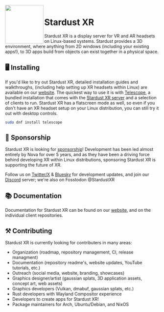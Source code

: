 <img align="left" style="vertical-align: middle" width="125" height="125" src="https://github.com/StardustXR/website/blob/main/static/img/icon.png">

# Stardust XR

Stardust XR is a display server for VR and AR headsets on Linux-based systems. Stardust provides a 3D environment, where anything from 2D windows (including your existing apps!), to
3D apps build from objects can exist together in a physical space. 

## 🖥️ Installing

If you'd like to try out Stardust XR, detailed installation guides and walkthroughs, (including help setting up XR headsets within Linux) are available on our [website](https://stardustxr.org/docs/get-started/What-is-Stardust).
The quickest way to use it is with [Telescope](https://github.com/StardustXR/telescope), a bundled installation that comes with the [Stardust XR server](https://github.com/StardustXR/server) and a selection of clients to run. Stardust XR has a flatscreen mode as well, so even if you don't have an XR headset setup on your Linux distribution, you can still
try it out with desktop controls.  
```bash
sudo dnf install telescope
```

## 🚀 Sponsorship

Stardust XR is looking for [sponsorship](https://github.com/sponsors/technobaboo)! Development has been led almost entirely by Nova for over 5 years, and as they have been a driving force behind developing XR within Linux distributions, sponsoring Stardust XR is supporting the future of XR.  

Follow us on [Twitter/X](https://twitter.com/ultramarineproj) & [Bluesky](https://bsky.app/profile/stardustxr.org) for development updates, and join our [Discord](https://discord.gg/f3QfPHX6zv) server; we're also on Fosstodon @StardustXR

## 📚 Documentation  

Documentation for Stardust XR can be found on our [website](https://stardustxr.org/), and on the individual client repositories. 

## ⚒️ Contributing  

Stardust XR is currently looking for contributers in many areas:
- Organization (roadmap, repository management, CI, release managment)
- Documentation (repository readme's, website updates, YouTube tutorials, etc.)
- Outreach (social media, website, branding, showcases)
- Graphics designer/artist (gaussian splats, 3D application assets, concept art, web assets)
- Graphics developers (Vulkan, dmabuf, gaussian splats, etc.)
- Rust developers with Wayland Compositor experience
- Developers to create apps for Stardust XR!
- Package maintainers for Arch, Ubuntu/Debian, and NixOS
